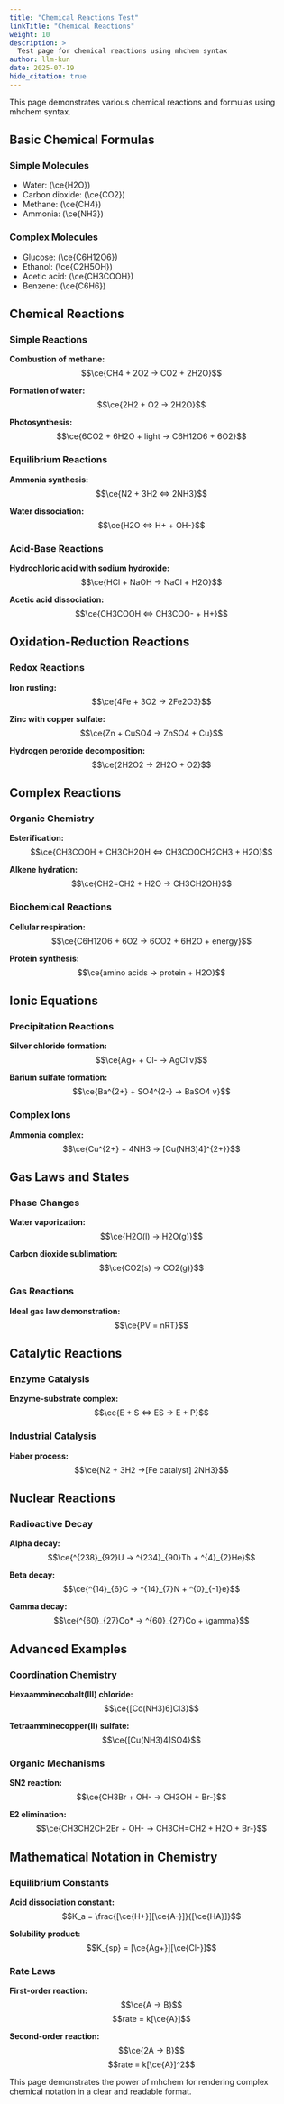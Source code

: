 ```yaml
---
title: "Chemical Reactions Test"
linkTitle: "Chemical Reactions"
weight: 10
description: >
  Test page for chemical reactions using mhchem syntax
author: llm-kun
date: 2025-07-19
hide_citation: true
---
```


This page demonstrates various chemical reactions and formulas using mhchem syntax.

## Basic Chemical Formulas

### Simple Molecules
- Water: \(\ce{H2O}\)
- Carbon dioxide: \(\ce{CO2}\)
- Methane: \(\ce{CH4}\)
- Ammonia: \(\ce{NH3}\)

### Complex Molecules
- Glucose: \(\ce{C6H12O6}\)
- Ethanol: \(\ce{C2H5OH}\)
- Acetic acid: \(\ce{CH3COOH}\)
- Benzene: \(\ce{C6H6}\)

## Chemical Reactions

### Simple Reactions
**Combustion of methane:**
$$\ce{CH4 + 2O2 -> CO2 + 2H2O}$$

**Formation of water:**
$$\ce{2H2 + O2 -> 2H2O}$$

**Photosynthesis:**
$$\ce{6CO2 + 6H2O + light -> C6H12O6 + 6O2}$$

### Equilibrium Reactions
**Ammonia synthesis:**
$$\ce{N2 + 3H2 <=> 2NH3}$$

**Water dissociation:**
$$\ce{H2O <=> H+ + OH-}$$

### Acid-Base Reactions
**Hydrochloric acid with sodium hydroxide:**
$$\ce{HCl + NaOH -> NaCl + H2O}$$

**Acetic acid dissociation:**
$$\ce{CH3COOH <=> CH3COO- + H+}$$

## Oxidation-Reduction Reactions

### Redox Reactions
**Iron rusting:**
$$\ce{4Fe + 3O2 -> 2Fe2O3}$$

**Zinc with copper sulfate:**
$$\ce{Zn + CuSO4 -> ZnSO4 + Cu}$$

**Hydrogen peroxide decomposition:**
$$\ce{2H2O2 -> 2H2O + O2}$$

## Complex Reactions

### Organic Chemistry
**Esterification:**
$$\ce{CH3COOH + CH3CH2OH <=> CH3COOCH2CH3 + H2O}$$

**Alkene hydration:**
$$\ce{CH2=CH2 + H2O -> CH3CH2OH}$$

### Biochemical Reactions
**Cellular respiration:**
$$\ce{C6H12O6 + 6O2 -> 6CO2 + 6H2O + energy}$$

**Protein synthesis:**
$$\ce{amino acids -> protein + H2O}$$

## Ionic Equations

### Precipitation Reactions
**Silver chloride formation:**
$$\ce{Ag+ + Cl- -> AgCl v}$$

**Barium sulfate formation:**
$$\ce{Ba^{2+} + SO4^{2-} -> BaSO4 v}$$

### Complex Ions
**Ammonia complex:**
$$\ce{Cu^{2+} + 4NH3 -> [Cu(NH3)4]^{2+}}$$

## Gas Laws and States

### Phase Changes
**Water vaporization:**
$$\ce{H2O(l) -> H2O(g)}$$

**Carbon dioxide sublimation:**
$$\ce{CO2(s) -> CO2(g)}$$

### Gas Reactions
**Ideal gas law demonstration:**
$$\ce{PV = nRT}$$

## Catalytic Reactions

### Enzyme Catalysis
**Enzyme-substrate complex:**
$$\ce{E + S <=> ES -> E + P}$$

### Industrial Catalysis
**Haber process:**
$$\ce{N2 + 3H2 ->[Fe catalyst] 2NH3}$$

## Nuclear Reactions

### Radioactive Decay
**Alpha decay:**
$$\ce{^{238}_{92}U -> ^{234}_{90}Th + ^{4}_{2}He}$$

**Beta decay:**
$$\ce{^{14}_{6}C -> ^{14}_{7}N + ^{0}_{-1}e}$$

**Gamma decay:**
$$\ce{^{60}_{27}Co* -> ^{60}_{27}Co + \gamma}$$

## Advanced Examples

### Coordination Chemistry
**Hexaamminecobalt(III) chloride:**
$$\ce{[Co(NH3)6]Cl3}$$

**Tetraamminecopper(II) sulfate:**
$$\ce{[Cu(NH3)4]SO4}$$

### Organic Mechanisms
**SN2 reaction:**
$$\ce{CH3Br + OH- -> CH3OH + Br-}$$

**E2 elimination:**
$$\ce{CH3CH2CH2Br + OH- -> CH3CH=CH2 + H2O + Br-}$$

## Mathematical Notation in Chemistry

### Equilibrium Constants
**Acid dissociation constant:**
$$K_a = \frac{[\ce{H+}][\ce{A-}]}{[\ce{HA}]}$$

**Solubility product:**
$$K_{sp} = [\ce{Ag+}][\ce{Cl-}]$$

### Rate Laws
**First-order reaction:**
$$\ce{A -> B}$$
$$rate = k[\ce{A}]$$

**Second-order reaction:**
$$\ce{2A -> B}$$
$$rate = k[\ce{A}]^2$$

This page demonstrates the power of mhchem for rendering complex chemical notation in a clear and readable format. 